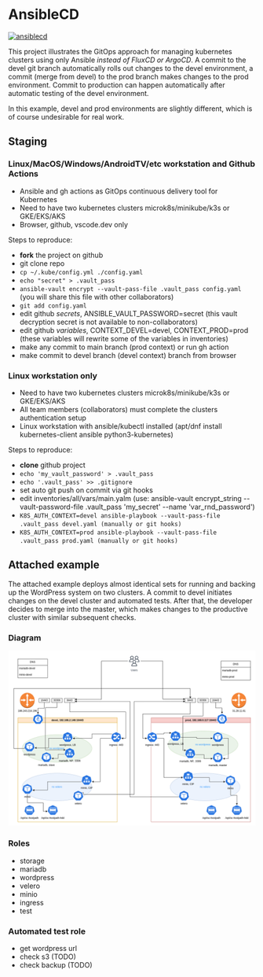 # AnsibleCD

[![ansiblecd](https://github.com/skosachiov/ansiblecd/actions/workflows/main.yml/badge.svg)](https://github.com/skosachiov/ansiblecd/actions/workflows/main.yml)

This project illustrates the GitOps approach for managing kubernetes clusters using only Ansible *instead of FluxCD or ArgoCD*. A commit to the devel git branch automatically rolls out changes to the devel environment, a commit (merge from devel) to the prod branch makes changes to the prod environment. Commit to production can happen automatically after automatic testing of the devel environment.

In this example, devel and prod environments are slightly different, which is of course undesirable for real work.

## Staging

### Linux/MacOS/Windows/AndroidTV/etc workstation and Github Actions

- Ansible and gh actions as GitOps continuous delivery tool for Kubernetes
- Need to have two kubernetes clusters microk8s/minikube/k3s or GKE/EKS/AKS
- Browser, github, vscode.dev only

Steps to reproduce:

- **fork** the project on github
- git clone repo
- `cp ~/.kube/config.yml ./config.yaml`
- `echo "secret" > .vault_pass`
- `ansible-vault encrypt --vault-pass-file .vault_pass config.yaml` (you will share this file with other collaborators)
- `git add config.yaml`
- edit github *secrets*, ANSIBLE_VAULT_PASSWORD=secret (this vault decryption secret is not available to non-collaborators)
- edit github *variables*, CONTEXT_DEVEL=devel, CONTEXT_PROD=prod (these variables will rewrite some of the variables in inventories)
- make any commit to main branch (prod context) or run gh action
- make commit to devel branch (devel context) branch from browser

### Linux workstation only

- Need to have two kubernetes clusters microk8s/minikube/k3s or GKE/EKS/AKS
- All team members (collaborators) must complete the clusters authentication setup
- Linux workstation with ansible/kubectl installed (apt/dnf install kubernetes-client ansible python3-kubernetes)

Steps to reproduce:

- **clone** github project
- `echo 'my_vault_password' > .vault_pass`
- `echo '.vault_pass' >> .gitignore`
- set auto git push on commit via git hooks
- edit inventories/all/vars/main.yalm (use: ansible-vault encrypt_string --vault-password-file .vault_pass 'my_secret' --name 'var_rnd_password')
- `K8S_AUTH_CONTEXT=devel ansible-playbook --vault-pass-file .vault_pass devel.yaml (manually or git hooks)`
- `K8S_AUTH_CONTEXT=prod ansible-playbook --vault-pass-file .vault_pass prod.yaml (manually or git hooks)`

## Attached example

The attached example deploys almost identical sets for running and backing up the WordPress system on two clusters. A commit to devel initiates changes on the devel cluster and automated tests. After that, the developer decides to merge into the master, which makes changes to the productive cluster with similar subsequent checks.

### Diagram

![diagram](./ansiblecd.png)

### Roles

- storage
- mariadb
- wordpress
- velero
- minio
- ingress
- test

### Automated test role

- get wordpress url
- check s3 (TODO)
- check backup (TODO)
